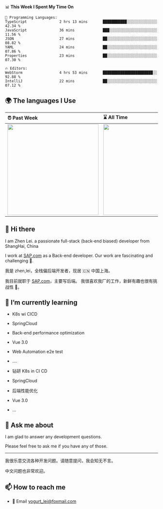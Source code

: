 <!--START_SECTION:waka-->
📊 **This Week I Spent My Time On** 

```text
💬 Programming Languages: 
TypeScript               2 hrs 13 mins       ███████████░░░░░░░░░░░░░░   42.34 % 
JavaScript               36 mins             ███░░░░░░░░░░░░░░░░░░░░░░   11.56 % 
JSON                     27 mins             ██░░░░░░░░░░░░░░░░░░░░░░░   08.82 % 
YAML                     24 mins             ██░░░░░░░░░░░░░░░░░░░░░░░   07.86 % 
Properties               23 mins             ██░░░░░░░░░░░░░░░░░░░░░░░   07.30 % 

🔥 Editors: 
WebStorm                 4 hrs 53 mins       ███████████████████████░░   92.88 % 
IntelliJ                 22 mins             ██░░░░░░░░░░░░░░░░░░░░░░░   07.12 % 
```


<!--END_SECTION:waka-->


## 🌍 The languages I Use

| ⏰ Past Week                                                                                                                                                  | ⌛️ All Time                                                                                                                                                  |
| :------------------------------------------------------------------------------------------------------------------------------------------------------------ | :------------------------------------------------------------------------------------------------------------------------------------------------------------ |
| <a href="https://wakatime.com/@9a64fd4e-85ff-48a6-a0c1-e09ecd80bab9"> <img src="https://wakatime.com/share/@9a64fd4e-85ff-48a6-a0c1-e09ecd80bab9/5f97c4a7-f918-43db-bace-c48898f1cd61.svg" height="300px"></a> | <a href="https://wakatime.com/@9a64fd4e-85ff-48a6-a0c1-e09ecd80bab9"><img src="https://wakatime.com/share/@9a64fd4e-85ff-48a6-a0c1-e09ecd80bab9/455e730b-0452-4b83-9bc2-fb46e42553a7.svg" height="300px"></a> |

## 👋 Hi there

I am Zhen Lei. a passionate full-stack (back-end biased) developer from ShangHai, China

I work at [SAP.com](https://www.sap.com) as a Back-end developer.
Our work are fascinating and challenging 💪.

我是 zhen,lei，全栈偏后端开发者，现居 🇨🇳 中国上海。

我目前就职于 [SAP.com](https://www.sap.cn)，主要写后端。
我很喜欢我厂的工作，新鲜有趣也很有挑战性 💪。

## 🌱 I’m currently learning

- K8s wi CICD
- SpringCloud
- Back-end performance optimization
- Vue 3.0
- Web Automation e2e test
- ....

- 钻研 K8s in CI CD
- SpringCloud
- 后端性能优化
- Vue 3.0
- ...

## 💬 Ask me about

I am glad to answer any development questions.

Please feel free to ask me if you have any of those.

---

我很乐意交流各种开发问题。请随意提问，我会知无不言。

中文问题也非常欢迎。

## 📫 How to reach me

- 📧 Email [yogurt_lei@foxmail.com](mailto:yogurt_lei@foxmail.com)
